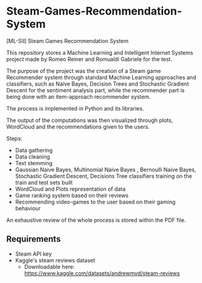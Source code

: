 # Steam-Games-Recommendation-System

[ML-SII] Steam Games Recommendation System

This repository stores a Machine Learning and Intelligent Internet Systems project made by Romeo Reiner and Romualdi Gabriele for the test.

The purpose of the project was the creation of a Steam game Recommender system through standard Machine Learning approaches and classifiers, such as Naive Bayes, Decision Trees and Stochastic Gradient Descent for the sentiment analysis part, while the recommender part is being done with an item-approach recommender system.

The process is implemented in Python and its libraries.

The output of the computations was then visualized through plots, WordCloud and the recommendations given to the users.

Steps:

- Data gathering
- Data cleaning
- Text stemming
- Gaussian Naive Bayes, Multinomial Naive Bayes , Bernoulli Naive Bayes, Stochastic Gradient Descent, Decisions Tree classifiers training on the train and test sets built
- WordCloud and Plots representation of data
- Game ranking system based on their reviews
- Recommending video-games to the user based on their gaming behaviour

An exhaustive review of the whole process is stored within the PDF file.
  

## Requirements

- Steam API key
- Kaggle's steam reviews dataset
  - Downloadable here: https://www.kaggle.com/datasets/andrewmvd/steam-reviews